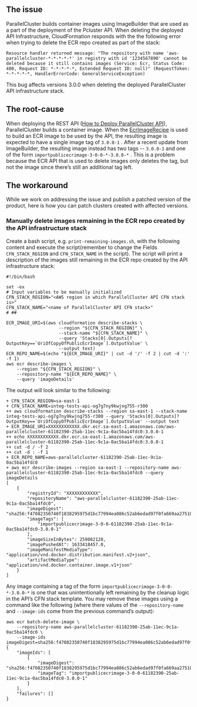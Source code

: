 ## The issue

ParallelCluster builds container images using ImageBuilder that are used as a part of the deployment of the Pcluster API. When deleting the deployed API Infrastructure, CloudFormation responds with the the following error when trying to delete the ECR repo created as part of the stack:
```
Resource handler returned message: "The repository with name 'aws-parallelcluster-*-*-*-*-*' in registry with id '1234567890' cannot be deleted because it still contains images (Service: Ecr, Status Code: 400, Request ID: *-*-*-*-*, Extended Request ID: null)" (RequestToken: *-*-*-*-*, HandlerErrorCode: GeneralServiceException)
```
This bug affects versions 3.0.0 when deleting the deployed ParallelCluster API infrastructure stack. 

## The root-cause
When deploying the REST API ([How to Deploy ParallelCluster API](https://docs.aws.amazon.com/parallelcluster/latest/ug/api-reference-v3.html)), ParallelCluster builds a container image. When the [EcrImageRecipe](https://github.com/aws/aws-parallelcluster/blob/v3.0.0/api/infrastructure/parallelcluster-api.yaml#L979-L996) is used to build an ECR image to be used by the API, the resulting image is expected to have a single image tag of `3.0.0-1` . After a recent update from ImageBuilder, the resulting image instead has two tags -- `3.0.0-1` and one of the form `importpublicecrimage-3-0-0-*-3.0.0-*` . This is a problem because the ECR API that is used to delete images only deletes the tag, but not the image since there’s still an additional tag left.
## The workaround

While we work on addressing the issue and publish a patched version of the product, here is how you can patch clusters created with affected versions.

### Manually delete images remaining in the ECR repo created by the API infrastructure stack

Create a bash script, e.g. `print-remaining-images.sh`, with the following content and execute the script(remember to change the Fields `CFN_STACK_REGION` and `CFN_STACK_NAME` in the script). The script will print a description of the images still remaining in the ECR repo created by the API infrastructure stack:
```
#!/bin/bash

set -ex
# Input variables to be manually initialized
CFN_STACK_REGION="<AWS region in which ParallelCluster API CFN stack is>"
CFN_STACK_NAME="<name of ParallelCluster API CFN stack>"
# ##

ECR_IMAGE_URI=$(aws cloudformation describe-stacks \
                    --region "${CFN_STACK_REGION}" \
                    --stack-name "${CFN_STACK_NAME}" \
                    --query 'Stacks[0].Outputs[?OutputKey==`UriOfCopyOfPublicEcrImage`].OutputValue' \
                    --output text)
ECR_REPO_NAME=$(echo "${ECR_IMAGE_URI}" | cut -d '/' -f 2 | cut -d ':' -f 1)
aws ecr describe-images \
    --region "${CFN_STACK_REGION}" \
    --repository-name "${ECR_REPO_NAME}" \
    --query 'imageDetails'
```
The output will look similar to the following:
```
+ CFN_STACK_REGION=sa-east-1
+ CFN_STACK_NAME=integ-tests-api-og7g7ny9kwjng755-r300
++ aws cloudformation describe-stacks --region sa-east-1 --stack-name integ-tests-api-og7g7ny9kwjng755-r300 --query 'Stacks[0].Outputs[?OutputKey==`UriOfCopyOfPublicEcrImage`].OutputValue' --output text
+ ECR_IMAGE_URI=XXXXXXXXXXXX.dkr.ecr.sa-east-1.amazonaws.com/aws-parallelcluster-61182390-25ab-11ec-9c1a-0ac5ba14fdc0:3.0.0-1
++ echo XXXXXXXXXXXX.dkr.ecr.sa-east-1.amazonaws.com/aws-parallelcluster-61182390-25ab-11ec-9c1a-0ac5ba14fdc0:3.0.0-1
++ cut -d / -f 2
++ cut -d : -f 1
+ ECR_REPO_NAME=aws-parallelcluster-61182390-25ab-11ec-9c1a-0ac5ba14fdc0
+ aws ecr describe-images --region sa-east-1 --repository-name aws-parallelcluster-61182390-25ab-11ec-9c1a-0ac5ba14fdc0 --query imageDetails
[
    {
        "registryId": "XXXXXXXXXXXX",
        "repositoryName": "aws-parallelcluster-61182390-25ab-11ec-9c1a-0ac5ba14fdc0",
        "imageDigest": "sha256:f47082350740f1838295975d1bc77994ea086c52ab6edad97f0fa669aa275109",
        "imageTags": [
            "importpublicecrimage-3-0-0-61182390-25ab-11ec-9c1a-0ac5ba14fdc0-3.0.0-1"
        ],
        "imageSizeInBytes": 259082128,
        "imagePushedAt": 1633418457.0,
        "imageManifestMediaType": "application/vnd.docker.distribution.manifest.v2+json",
        "artifactMediaType": "application/vnd.docker.container.image.v1+json"
    }
]
```
Any image containing a tag of the form `importpublicecrimage-3-0-0-*-3.0.0-*` is one that was unintentionally left remaining by the cleanup logic in the API’s CFN stack template. You may remove these images using a command like the following (where there values of the `--repository-name` and `--image-ids` come from the previous command’s output):
```
aws ecr batch-delete-image \
    --repository-name aws-parallelcluster-61182390-25ab-11ec-9c1a-0ac5ba14fdc0 \
    --image-ids imageDigest=sha256:f47082350740f1838295975d1bc77994ea086c52ab6edad97f0fa669aa275109
{
    "imageIds": [
        {
            "imageDigest": "sha256:f47082350740f1838295975d1bc77994ea086c52ab6edad97f0fa669aa275109",
            "imageTag": "importpublicecrimage-3-0-0-61182390-25ab-11ec-9c1a-0ac5ba14fdc0-3.0.0-1"
        }
    ],
    "failures": []
}
```